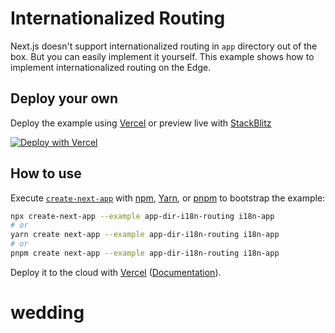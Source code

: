 # Internationalized Routing

Next.js doesn't support internationalized routing in `app` directory out of the box. But you can easily implement it yourself. This example shows how to implement internationalized routing on the Edge.

## Deploy your own

Deploy the example using [Vercel](https://vercel.com?utm_source=github&utm_medium=readme&utm_campaign=next-example) or preview live with [StackBlitz](https://stackblitz.com/github/vercel/next.js/tree/canary/examples/app-dir-i18n-routing)

[![Deploy with Vercel](https://vercel.com/button)](https://vercel.com/new/git/external?repository-url=https://github.com/vercel/next.js/tree/canary/examples/app-dir-i18n-routing&project-name=app-dir-i18n-routing&repository-name=app-dir-i18n-routing)

## How to use

Execute [`create-next-app`](https://github.com/vercel/next.js/tree/canary/packages/create-next-app) with [npm](https://docs.npmjs.com/cli/init), [Yarn](https://yarnpkg.com/lang/en/docs/cli/create/), or [pnpm](https://pnpm.io) to bootstrap the example:

```bash
npx create-next-app --example app-dir-i18n-routing i18n-app
# or
yarn create next-app --example app-dir-i18n-routing i18n-app
# or
pnpm create next-app --example app-dir-i18n-routing i18n-app
```

Deploy it to the cloud with [Vercel](https://vercel.com/new?utm_source=github&utm_medium=readme&utm_campaign=next-example) ([Documentation](https://nextjs.org/docs/deployment)).
# wedding
